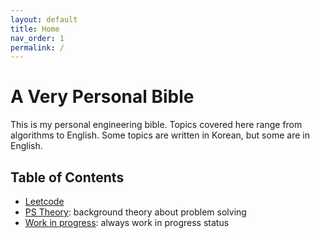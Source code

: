 ```yaml
---
layout: default
title: Home
nav_order: 1
permalink: /
---
```


# A Very Personal Bible

 This is my personal engineering bible. Topics covered here range from
 algorithms to English. Some topics are written in Korean, but some
 are in English.

## Table of Contents

 - [Leetcode](ps/leetcode)
 - [PS Theory](ps/theory): background theory about problem solving
 - [Work in progress](wip/): always work in progress status
